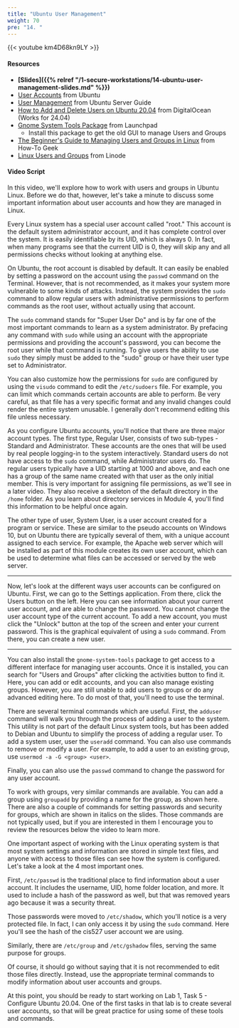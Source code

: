 ```yaml
---
title: "Ubuntu User Management"
weight: 70
pre: "14. "
---
```


{{< youtube km4D68kn9LY >}}

<!-- 1m_TT6sUuUw -->

#### Resources

* **[Slides]({{% relref "/1-secure-workstations/14-ubuntu-user-management-slides.md"  %}})**
* [User Accounts](https://help.ubuntu.com/lts/ubuntu-help/user-accounts.html) from Ubuntu
* [User Management](https://ubuntu.com/server/docs/user-management) from Ubuntu Server Guide
* [How to Add and Delete Users on Ubuntu 20.04](https://www.digitalocean.com/community/tutorials/how-to-add-and-delete-users-on-ubuntu-20-04) from DigitalOcean (Works for 24.04)
* [Gnome System Tools Package](https://launchpad.net/ubuntu/noble/+package/gnome-system-tools) from Launchpad
  - Install this package to get the old GUI to manage Users and Groups
* [The Beginner's Guide to Managing Users and Groups in Linux](https://www.howtogeek.com/36845/the-beginners-guide-to-managing-users-and-groups-in-linux/) from How-To Geek
* [Linux Users and Groups](https://www.linode.com/docs/tools-reference/linux-users-and-groups/) from Linode

#### Video Script

In this video, we'll explore how to work with users and groups in Ubuntu Linux. Before we do that, however, let's take a minute to discuss some important information about user accounts and how they are managed in Linux.

Every Linux system has a special user account called "root." This account is the default system administrator account, and it has complete control over the system. It is easily identifiable by its UID, which is always 0. In fact, when many programs see that the current UID is 0, they will skip any and all permissions checks without looking at anything else.

On Ubuntu, the root account is disabled by default. It can easily be enabled by setting a password on the account using the `passwd` command on the Terminal. However, that is not recommended, as it makes your system more vulnerable to some kinds of attacks. Instead, the system provides the `sudo` command to allow regular users with administrative permissions to perform commands as the root user, without actually using that account.

The `sudo` command stands for "Super User Do" and is by far one of the most important commands to learn as a system administrator. By prefacing any command with `sudo` while using an account with the appropriate permissions and providing the account's password, you can become the root user while that command is running. To give users the ability to use `sudo` they simply must be added to the "sudo" group or have their user type set to Administrator.

You can also customize how the permissions for `sudo` are configured by using the `visudo` command to edit the `/etc/sudoers` file. For example, you can limit which commands certain accounts are able to perform. Be very careful, as that file has a very specific format and any invalid changes could render the entire system unusable. I generally don't recommend editing this file unless necessary.

As you configure Ubuntu accounts, you'll notice that there are three major account types. The first type, Regular User, consists of two sub-types - Standard and Administrator. These accounts are the ones that will be used by real people logging-in to the system interactively. Standard users do not have access to the `sudo` command, while Administrator users do. The regular users typically have a UID starting at 1000 and above, and each one has a group of the same name created with that user as the only initial member. This is very important for assigning file permissions, as we'll see in a later video. They also receive a skeleton of the default directory in the `/home` folder. As you learn about directory services in Module 4, you'll find this information to be helpful once again.

The other type of user, System User, is a user account created for a program or service. These are similar to the pseudo accounts on Windows 10, but on Ubuntu there are typically several of them, with a unique account assigned to each service. For example, the Apache web server which will be installed as part of this module creates its own user account, which can be used to determine what files can be accessed or served by the web server.

---

Now, let's look at the different ways user accounts can be configured on Ubuntu. First, we can go to the Settings application. From there, click the Users button on the left. Here you can see information about your current user account, and are able to change the password. You cannot change the user account type of the current account. To add a new account, you must click the "Unlock" button at the top of the screen and enter your current password. This is the graphical equivalent of using a `sudo` command. From there, you can create a new user.

---

You can also install the `gnome-system-tools` package to get access to a different interface for managing user accounts. Once it is installed, you can search for "Users and Groups" after clicking the activities button to find it. Here, you can add or edit accounts, and you can also manage existing groups. However, you are still unable to add users to groups or do any advanced editing here. To do most of that, you'll need to use the terminal.

There are several terminal commands which are useful. First, the `adduser` command will walk you through the process of adding a user to the system. This utility is not part of the default Linux system tools, but has been added to Debian and Ubuntu to simplify the process of adding a regular user. To add a system user, user the `useradd` command. You can also use commands to remove or modify a user. For example, to add a user to an existing group, use `usermod -a -G <group> <user>`.

Finally, you can also use the `passwd` command to change the password for any user account.

To work with groups, very similar commands are available. You can add a group using `groupadd` by providing a name for the group, as shown here. There are also a couple of commands for setting passwords and security for groups, which are shown in italics on the slides. Those commands are not typically used, but if you are interested in them I encourage you to review the resources below the video to learn more.

One important aspect of working with the Linux operating system is that most system settings and information are stored in simple text files, and anyone with access to those files can see how the system is configured. Let's take a look at the 4 most important ones.

First, `/etc/passwd` is the traditional place to find information about a user account. It includes the username, UID, home folder location, and more. It used to include a hash of the password as well, but that was removed years ago because it was a security threat.

Those passwords were moved to `/etc/shadow`, which you'll notice is a very protected file. In fact, I can only access it by using the `sudo` command. Here you'll see the hash of the cis527 user account we are using.

Similarly, there are `/etc/group` and `/etc/gshadow` files, serving the same purpose for groups.

Of course, it should go without saying that it is not recommended to edit those files directly. Instead, use the appropriate terminal commands to modify information about user accounts and groups.

At this point, you should be ready to start working on Lab 1, Task 5 - Configure Ubuntu 20.04. One of the first tasks in that lab is to create several user accounts, so that will be great practice for using some of these tools and commands.
